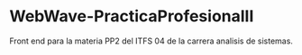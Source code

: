 # WebWave-PracticaProfesionalII
Front end para la materia PP2 del ITFS 04 de la carrera analisis de sistemas.
